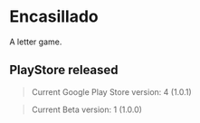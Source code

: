 # Encasillado

A letter game.

## PlayStore released

 > Current Google Play Store version: 4 (1.0.1)
 
 > Current Beta version: 1 (1.0.0)
